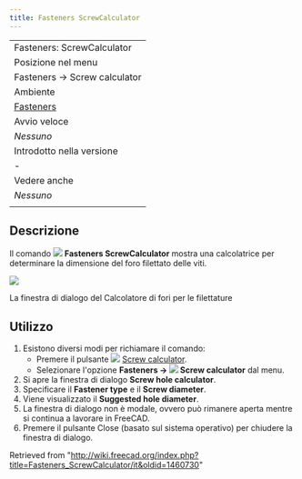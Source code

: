 ```yaml
---
title: Fasteners ScrewCalculator
---
```


|                                                               |
| ------------------------------------------------------------- |
| Fasteners: ScrewCalculator                                    |
| Posizione nel menu                                            |
| Fasteners → Screw calculator                                  |
| Ambiente                                                      |
| [Fasteners](/Fasteners_Workbench/it "Fasteners Workbench/it") |
| Avvio veloce                                                  |
| _Nessuno_                                                     |
| Introdotto nella versione                                     |
| -                                                             |
| Vedere anche                                                  |
| _Nessuno_                                                     |
|                                                               |

## Descrizione

Il comando ![](/images/Fasteners_ScrewCalculator.svg) **Fasteners ScrewCalculator** mostra una calcolatrice per determinare la dimensione del foro filettato delle viti.

![](/images/Fasteners_ScrewCalculator_Dialog.png)

La finestra di dialogo del Calcolatore di fori per le filettature

## Utilizzo

1. Esistono diversi modi per richiamare il comando:
   - Premere il pulsante ![](/images/Fasteners_ScrewCalculator.svg) [Screw calculator](/Fasteners_ScrewCalculator "Fasteners ScrewCalculator").
   - Selezionare l'opzione **Fasteners → ![](/images/Fasteners_ScrewCalculator.svg) Screw calculator** dal menu.
2. Si apre la finestra di dialogo **Screw hole calculator**.
3. Specificare il **Fastener type** e il **Screw diameter**.
4. Viene visualizzato il **Suggested hole diameter**.
5. La finestra di dialogo non è modale, ovvero può rimanere aperta mentre si continua a lavorare in FreeCAD.
6. Premere il pulsante Close (basato sul sistema operativo) per chiudere la finestra di dialogo.

Retrieved from "<http://wiki.freecad.org/index.php?title=Fasteners_ScrewCalculator/it&oldid=1460730>"
